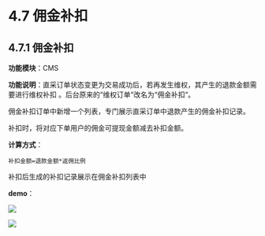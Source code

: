 # 4.7 佣金补扣

## 4.7.1 佣金补扣

**功能模块**：CMS

**功能说明**：直采订单状态变更为交易成功后，若再发生维权，其产生的退款金额需要进行维权补扣 。后台原来的“维权订单“改名为“佣金补扣“。

佣金补扣订单中新增一个列表，专门展示直采订单中退款产生的佣金补扣记录。

补扣时，将对应下单用户的佣金可提现金额减去补扣金额。

**计算方式**：

```text
补扣金额=退款金额*返佣比例
```

补扣后生成的补扣记录展示在佣金补扣列表中

**demo**：

![](http://192.168.1.75/documents/%E5%BA%94%E7%94%A8Web/Sprint28/_book/assets/%E9%80%86%E5%90%911.png)

  


![](http://192.168.1.75/documents/%E5%BA%94%E7%94%A8Web/Sprint28/_book/assets/%E9%80%86%E5%90%912.png)

## 



